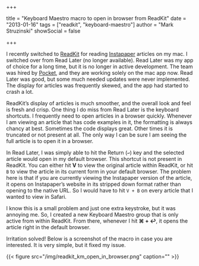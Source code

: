 +++

title = "Keyboard Maestro macro to open in browser from ReadKit"
date = "2013-01-16"
tags = ["readkit", "keyboard-maestro"]
author = "Mark Struzinski"
showSocial = false

+++

I recently switched to [ReadKit][readkit] for reading [Instapaper][instapaper]
articles on my mac. I switched over from Read Later (no longer available).
Read Later was my app of choice for a long time, but it is no longer in active
development. The team was hired by [Pocket][pocket], and
they are working solely on the mac app now. Read Later was good, but some much
needed updates were never implemented. The display for articles was frequently
skewed, and the app had started to crash a lot.

<!-- more -->

ReadKit’s display of articles is much smoother, and the overall look and feel
is fresh and crisp. One thing I do miss from Read Later is the keyboard
shortcuts. I frequently need to open articles in a browser quickly. Whenever I
am viewing an article that has code examples in it, the formatting is always
chancy at best. Sometimes the code displays great. Other times it is truncated
or not present at all. The only way I can be sure I am seeing the full article
is to open it in a browser.

In Read Later, I was simply able to hit the Return (`↩`) key and the selected
article would open in my default browser. This shortcut is not present in
ReadKit. You can either hit **V** to view the original article within ReadKit,
or hit `B` to view the article in its current form in your default browser.
The problem here is that if you are currently viewing the Instapaper version of
the article, it opens on Instapaper’s website in its stripped down format
rather than opening to the native URL. So I would have to hit `V + B` on every
article that I wanted to view in Safari.

I know this is a small problem and just one extra keystroke, but it was
annoying me. So, I created a new Keyboard Maestro group that is only active
from within ReadKit. From there, whenever I hit **⌘ + ↩**, it opens the article
right in the default browser.

Irritation solved! Below is a screenshot of the macro in case you are
interested. It is very simple, but it fixed my issue.

{{< figure src="/img/readkit_km_open_in_browser.png" caption="" >}}

[readkit]: http://www2.ed.gov/pubs/CompactforReading/index.html
[instapaper]: https://www.instapaper.com/
[pocket]: http://www.pocketmac.com/
